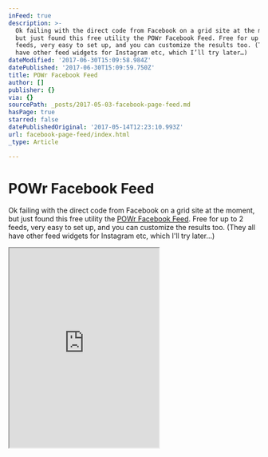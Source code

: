 ```yaml
---
inFeed: true
description: >-
  Ok failing with the direct code from Facebook on a grid site at the moment,
  but just found this free utility the POWr Facebook Feed. Free for up to 2
  feeds, very easy to set up, and you can customize the results too. (They all
  have other feed widgets for Instagram etc, which I’ll try later…)
dateModified: '2017-06-30T15:09:58.984Z'
datePublished: '2017-06-30T15:09:59.750Z'
title: POWr Facebook Feed
author: []
publisher: {}
via: {}
sourcePath: _posts/2017-05-03-facebook-page-feed.md
hasPage: true
starred: false
datePublishedOriginal: '2017-05-14T12:23:10.993Z'
url: facebook-page-feed/index.html
_type: Article

---
```

# POWr Facebook Feed

Ok failing with the direct code from Facebook on a grid site at the moment, but just found this free utility the [POWr Facebook Feed][0]. Free for up to 2 feeds, very easy to set up, and you can customize the results too. (They all have other feed widgets for Instagram etc, which I'll try later...)

<iframe src="https://the-grid.github.io/ed-userhtml/?g=eJwlzEEOwiAQQNG9p5jMnhJpU9IEuIpBmEYUhQARvb1tXf3V-6q6EnKDWpxGznvvQ069DCHxo_eKQJ9G5WUja99MGm_tGdEo_pcGTqB8eIOLtlaNu2KrdXRN6cFWIo8QvEYnPAkxyst5WiY5j_Mi98kmzQ_ixitL" height="400" style=""></iframe>



[0]: https://www.powr.io/plugins/facebook-feed